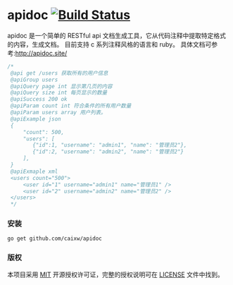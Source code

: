 apidoc [![Build Status](https://travis-ci.org/caixw/apidoc.svg?branch=master)](https://travis-ci.org/caixw/apidoc)
======

apidoc 是一个简单的 RESTful api 文档生成工具，它从代码注释中提取特定格式的内容，生成文档。
目前支持 c 系列注释风格的语言和 ruby。
具体文档可参考:http://apidoc.site/

```c
/*
 @api get /users 获取所有的用户信息
 @apiGroup users
 @apiQuery page int 显示第几页的内容
 @apiQuery size int 每页显示的数量
 @apiSuccess 200 ok
 @apiParam count int 符合条件的所有用户数量
 @apiParam users array 用户列表。
 @apiExample json
 {
     "count": 500,
     "users": [
        {"id":1, "username": "admin1", "name": "管理员2"},
        {"id":2, "username": "admin2", "name": "管理员2"}
     ],
 }
 @apiExmaple xml
 <users count="500">
     <user id="1" username="admin1" name="管理员1" />
     <user id="2" username="admin2" name="管理员2" />
 </users>
 */
```

### 安装

```shell
go get github.com/caixw/apidoc
```


### 版权

本项目采用 [MIT](http://opensource.org/licenses/MIT) 开源授权许可证，完整的授权说明可在 [LICENSE](LICENSE) 文件中找到。
